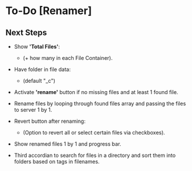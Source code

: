 # To-Do [Renamer]

## Next Steps

- Show **'Total Files'**:<br>
  - (+ how many in each File Container).

- Have folder in file data:<br>
  - (default "_c")

- Activate **'rename'** button if no missing files and at least 1 found file.

- Rename files by looping through found files array and passing the files to server 1 by 1.

- Revert button after renaming:<br>
  - (Option to revert all or select certain files via checkboxes).

- Show renamed files 1 by 1 and progress bar.

- Third accordian to search for files in a directory and sort them into folders based on tags in filenames.
